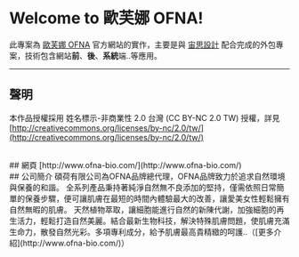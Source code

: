 # Welcome to 歐芙娜 OFNA!
此專案為 [歐芙娜 OFNA](http://www.ofna-bio.com/) 官方網站的實作，主要是與 [宙思設計](http://www.zeusdesign.com.tw/) 配合完成的外包專案，技術包含網站**前**、**後**、**系統**端..等應用。

---
## 聲明
本作品授權採用 姓名標示-非商業性 2.0 台灣 (CC BY-NC 2.0 TW) 授權，詳見 [http://creativecommons.org/licenses/by-nc/2.0/tw/](http://creativecommons.org/licenses/by-nc/2.0/tw/) 

<br />
## 網頁
[http://www.ofna-bio.com/](http://www.ofna-bio.com/)

<br />
## 公司簡介
碩荷有限公司為OFNA品牌總代理，OFNA品牌致力於追求自然環境與保養的和諧。 全系列產品秉持著純淨自然無不良添加的堅持，僅需依照日常簡單的保養步驟，便可讓肌膚在最短的時間內體驗最大的改善，讓愛美女性輕鬆擁有自然無暇的肌膚。 天然植物萃取，讓細胞能進行自然的新陳代謝，加強細胞的再生活力，輕鬆打造自然美麗。結合最新生物科技，解決特殊肌膚問題，使肌膚充滿生命力，散發自然光彩。多項專利成分，給予肌膚最高貴精緻的呵護..（[更多介紹](http://www.ofna-bio.com/)）